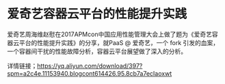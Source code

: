 # 爱奇艺容器云平台的性能提升实践
爱奇艺周海维赵慰在2017APMcon中国应用性能管理大会上做了题为《爱奇艺容器云平台的性能提升实践》的分享，就PaaS @ 爱奇艺，一个 fork 引发的血案，一个容器间干扰的性能故障分析，容器云平台展望做了深入的分析。

详情链接；https://yq.aliyun.com/download/397?spm=a2c4e.11153940.blogcont614426.95.8cb7a7ecIaoxwt
